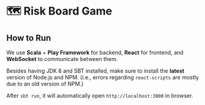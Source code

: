 # 🗺 Risk Board Game

## How to Run

We use **Scala** + **Play Framework** for backend, **React** for frontend, and **WebSocket** to communicate between them.

Besides having JDK 8 and SBT installed, make sure to install the **latest** version of Node.js and NPM. (i.e., errors regarding `react-scripts` are mostly due to an old version of NPM.)

After `sbt run`, it will automatically open `http://localhost:3000` in browser.
